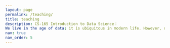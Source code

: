 ```yaml
---
layout: page
permalink: /teaching/
title: teaching
description: CS-165 Introduction to Data Science：
We live in the age of data: it is ubiquitous in modern life. However, data in itself cannot inform or inspire. We need to ¿do science¿ with the data to extract knowledge and actionable insights. In this module, we will explore scientific methods and processes that make data so valuable to us and society and gain an insight into the world of practical data science and its challenges. We will also cover the ethical issues relating to data.
nav: true
nav_order: 5
---
```


